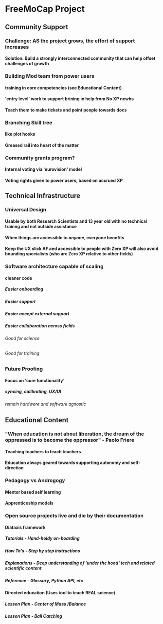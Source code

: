 

# FreeMoCap Project

## Community Support

### Challenge: AS the project grows, the effort of support increases
#### Solution: Build a strongly interconnected community that can help offset challenges of growth
### Building Mod team from power users
#### training in core competencies (see Educational Content)
#### 'entry level' work to support brining in help from No XP newbs
#### Teach them to make tickets and point people towards docs
### Branching Skill tree
#### like plot hooks
#### Greased rail into heart of the matter
### Community grants program? 
#### Internal voting via 'eurovision' model
#### Voting rights given to power users, based on accrued XP

## Technical Infrastructure
### Universal Design
#### Usable by both Research Scientists and 13 year old with no technical trainng and not outside assistance
#### When things are accessible to *anyone*, **everyone** benefits
#### Keep the UX slick AF and accessible to people with Zero XP will also avoid bounding specialists (who are Zero XP relative to other fields)


### Software architecture capable of scaling
#### cleaner code
##### Easier onboarding
##### Easier support
##### Easier accept external support
##### Easier collaboration across fields
###### Good for science
###### Good for training
### Future Proofing
#### Focus on 'core functionality' 
##### syncing, calibrating, UX/UI 
###### remain hardware and software agnostic


## Educational Content
### **"When education is not about liberation, the dream of the oppressed is to become the oppressor" - Paolo Friere**
#### Teaching teachers to teach teachers
#### Education always geared towards supporting autonomy and self-direction
### Pedagogy vs Androgogy
#### Mentor based self learning
#### Apprenticeship models

### Open source projects live and die by their documentation
#### Diataxis framework
##### Tutorials - Hand-holdy on-boarding
##### How To's - Step by step instructions
##### Explanations - Deep understanding of 'under the hood' tech and related scientific content
##### Reference - Glossary, Python API, etc
#### Directed education (Uses tool to teach REAL science)
##### Lesson Plan - Center of Mass /Balance 
##### Lesson Plan - Ball Catching



